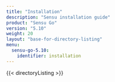 ```yaml
---
title: "Installation"
description: "Sensu installation guide"
product: "Sensu Go"
version: "5.10"
weight: 20
layout: "base-for-directory-listing"
menu:
  sensu-go-5.10:
    identifier: installation
---
```


{{< directoryListing >}}
